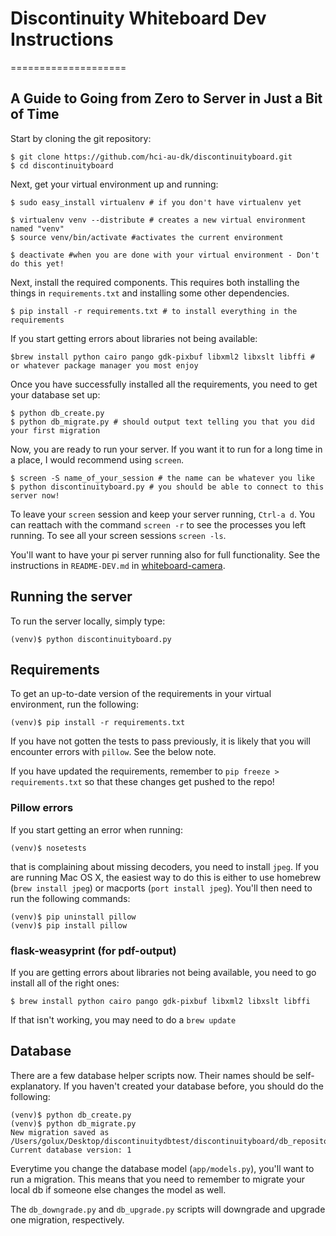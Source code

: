 # Discontinuity Whiteboard Dev Instructions
====================

## A Guide to Going from Zero to Server in Just a Bit of Time

Start by cloning the git repository:

```
$ git clone https://github.com/hci-au-dk/discontinuityboard.git
$ cd discontinuityboard
```

Next, get your virtual environment up and running:

```
$ sudo easy_install virtualenv # if you don't have virtualenv yet

$ virtualenv venv --distribute # creates a new virtual environment named "venv"
$ source venv/bin/activate #activates the current environment

$ deactivate #when you are done with your virtual environment - Don't do this yet!
```

Next, install the required components. This requires both installing the things in `requirements.txt` and installing some other dependencies.

```
$ pip install -r requirements.txt # to install everything in the requirements
```

If you start getting errors about libraries not being available:

```
$brew install python cairo pango gdk-pixbuf libxml2 libxslt libffi # or whatever package manager you most enjoy
```

Once you have successfully installed all the requirements, you need to get your database set up:

```
$ python db_create.py
$ python db_migrate.py # should output text telling you that you did your first migration
```

Now, you are ready to run your server. If you want it to run for a long time in a place, I would recommend using `screen`.

```
$ screen -S name_of_your_session # the name can be whatever you like
$ python discontinuityboard.py # you should be able to connect to this server now!
```

To leave your `screen` session and keep your server running, `Ctrl-a d`. You can reattach with the command `screen -r` to see the processes you left running. To see all your screen sessions `screen -ls`.

You'll want to have your pi server running also for full functionality. See the instructions in `README-DEV.md` in [whiteboard-camera](https://github.com/hci-au-dk/whiteboard-camera).


## Running the server

To run the server locally, simply type:

```
(venv)$ python discontinuityboard.py
```

## Requirements

To get an up-to-date version of the requirements in your virtual environment, run the following:

```
(venv)$ pip install -r requirements.txt
```

If you have not gotten the tests to pass previously, it is likely that you will encounter errors with `pillow`. See the below note.

If you have updated the requirements, remember to `pip freeze > requirements.txt` so that these changes get pushed to the repo!

### Pillow errors

If you start getting an error when running:

```
(venv)$ nosetests
```

that is complaining about missing decoders, you need to install `jpeg`. If you are running Mac OS X, the easiest way to do this is either to use homebrew (`brew install jpeg`) or macports (`port install jpeg`). You'll then need to run the following commands:

```
(venv)$ pip uninstall pillow
(venv)$ pip install pillow
```

### flask-weasyprint (for pdf-output)

If you are getting errors about libraries not being available, you need to go install all of the right ones:

```
$ brew install python cairo pango gdk-pixbuf libxml2 libxslt libffi
```

If that isn't working, you may need to do a `brew update`


## Database

There are a few database helper scripts now. Their names should be self-explanatory. If you haven't created your database before, you should do the following:

```
(venv)$ python db_create.py
(venv)$ python db_migrate.py
New migration saved as /Users/golux/Desktop/discontinuitydbtest/discontinuityboard/db_repository/versions/001_migration.py
Current database version: 1
```

Everytime you change the database model (`app/models.py`), you'll want to run a migration. This means that you need to remember to migrate your local db if someone else changes the model as well.

The `db_downgrade.py` and `db_upgrade.py` scripts will downgrade and upgrade one migration, respectively.
